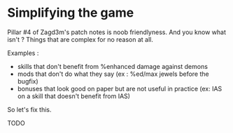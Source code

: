 # Simplifying the game

Pillar #4 of Zagd3m's patch notes is noob friendlyness. And you know what isn't ? Things that are complex for no reason at all.

Examples :

- skills that don't benefit from %enhanced damage against demons
- mods that don't do what they say (ex : %ed/max jewels before the bugfix)
- bonuses that look good on paper but are not useful in practice (ex: IAS on a skill that doesn't benefit from IAS)

So let's fix this.

TODO
